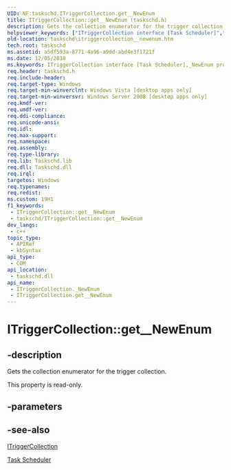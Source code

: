 ```yaml
---
UID: NF:taskschd.ITriggerCollection.get__NewEnum
title: ITriggerCollection::get__NewEnum (taskschd.h)
description: Gets the collection enumerator for the trigger collection.
helpviewer_keywords: ["ITriggerCollection interface [Task Scheduler]","_NewEnum property","ITriggerCollection._NewEnum","ITriggerCollection.get__NewEnum","ITriggerCollection::_NewEnum","ITriggerCollection::get__NewEnum","_NewEnum property [Task Scheduler]","_NewEnum property [Task Scheduler]","ITriggerCollection interface","get__NewEnum","taskschd.itriggercollection__newenum","taskschd/ITriggerCollection::_NewEnum","taskschd/ITriggerCollection::get__NewEnum"]
old-location: taskschd\itriggercollection__newenum.htm
tech.root: taskschd
ms.assetid: a5df593a-8771-4a96-a9dd-abd4e3f1721f
ms.date: 12/05/2018
ms.keywords: ITriggerCollection interface [Task Scheduler],_NewEnum property, ITriggerCollection._NewEnum, ITriggerCollection.get__NewEnum, ITriggerCollection::_NewEnum, ITriggerCollection::get__NewEnum, _NewEnum property [Task Scheduler], _NewEnum property [Task Scheduler],ITriggerCollection interface, get__NewEnum, taskschd.itriggercollection__newenum, taskschd/ITriggerCollection::_NewEnum, taskschd/ITriggerCollection::get__NewEnum
req.header: taskschd.h
req.include-header: 
req.target-type: Windows
req.target-min-winverclnt: Windows Vista [desktop apps only]
req.target-min-winversvr: Windows Server 2008 [desktop apps only]
req.kmdf-ver: 
req.umdf-ver: 
req.ddi-compliance: 
req.unicode-ansi: 
req.idl: 
req.max-support: 
req.namespace: 
req.assembly: 
req.type-library: 
req.lib: Taskschd.lib
req.dll: Taskschd.dll
req.irql: 
targetos: Windows
req.typenames: 
req.redist: 
ms.custom: 19H1
f1_keywords:
 - ITriggerCollection::get__NewEnum
 - taskschd/ITriggerCollection::get__NewEnum
dev_langs:
 - c++
topic_type:
 - APIRef
 - kbSyntax
api_type:
 - COM
api_location:
 - taskschd.dll
api_name:
 - ITriggerCollection._NewEnum
 - ITriggerCollection.get__NewEnum
---
```


# ITriggerCollection::get__NewEnum


## -description

Gets the collection enumerator for the trigger collection.

This property is read-only.

## -parameters

## -see-also

<a href="https://docs.microsoft.com/windows/desktop/api/taskschd/nn-taskschd-itriggercollection">ITriggerCollection</a>



<a href="https://docs.microsoft.com/windows/desktop/TaskSchd/task-scheduler-start-page">Task Scheduler</a>

